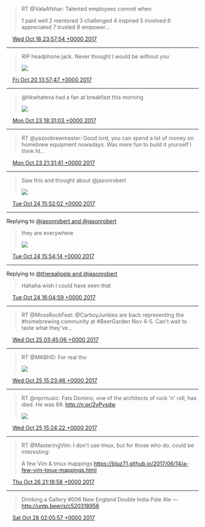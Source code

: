 > RT @ValaAfshar: Talented employees commit when
> 
> 1 paid well
> 2 mentored
> 3 challenged
> 4 inspired
> 5 involved
> 6 appreciated
> 7 trusted
> 8 empower…

<img src="media/tweet.ico" width="12" /> [Wed Oct 18 23:57:54 +0000 2017](https://twitter.com/nhudson/status/920801139926360064)

----

> RIP headphone jack. Never thought I would be without you 
> 
> ![](media/921374894071386112-DMlhlMxUEAATNjB.jpg)

<img src="media/tweet.ico" width="12" /> [Fri Oct 20 13:57:47 +0000 2017](https://twitter.com/nhudson/status/921374894071386112)

----

> @hkwhateva had a fan at breakfast this morning 
> 
> ![](media/922530827401093121-DM185XAW0AAoIMv.jpg)

<img src="media/tweet.ico" width="12" /> [Mon Oct 23 18:31:03 +0000 2017](https://twitter.com/nhudson/status/922530827401093121)

----

> RT @yazoobrewmaster: Good lord, you can spend a lot of money on homebrew equipment nowadays.   Was more fun to build it yourself I think ht…

<img src="media/tweet.ico" width="12" /> [Mon Oct 23 21:31:41 +0000 2017](https://twitter.com/nhudson/status/922576286471553024)

----

> Saw this and thought about @jasonrobert 
> 
> ![](media/922853195176665088-DM6iFpRX4AAPKMJ.jpg)

<img src="media/tweet.ico" width="12" /> [Tue Oct 24 15:52:02 +0000 2017](https://twitter.com/nhudson/status/922853195176665088)

----

Replying to [@jasonrobert and @jasonrobert](https://twitter.com/nhudson/status/922853195176665088)

> they are everywhere 
> 
> ![](media/922853751693697026-DM6imB3XkAEBa40.jpg)

<img src="media/tweet.ico" width="12" /> [Tue Oct 24 15:54:14 +0000 2017](https://twitter.com/nhudson/status/922853751693697026)

----

Replying to [@therealjoelp and @jasonrobert](https://twitter.com/therealjoelp/status/922855140402565120)

> Hahaha wish I could have seen that

<img src="media/tweet.ico" width="12" /> [Tue Oct 24 16:04:59 +0000 2017](https://twitter.com/nhudson/status/922856456923303937)

----

> RT @MossRockFest: @CarboyJunkies are back representing the #homebrewing community at #BeerGarden Nov 4-5. Can't wait to taste what they've…

<img src="media/tweet.ico" width="12" /> [Wed Oct 25 03:45:06 +0000 2017](https://twitter.com/nhudson/status/923032643733684226)

----

> RT @MKBHD: For real tho 
> 
> ![](media/923208469360074752-DM_kdxWVQAENrEf.jpg)

<img src="media/tweet.ico" width="12" /> [Wed Oct 25 15:23:46 +0000 2017](https://twitter.com/nhudson/status/923208469360074752)

----

> RT @nprmusic: Fats Domino, one of the architects of rock 'n' roll, has died. He was 89. http://n.pr/2yPvsdw 
> 
> ![](media/923208623878270976-DM_fTJdWkAADw6i.jpg)

<img src="media/tweet.ico" width="12" /> [Wed Oct 25 15:24:22 +0000 2017](https://twitter.com/nhudson/status/923208623878270976)

----

> RT @MasteringVim: I don't use tmux, but for those who do, could be interesting:
> 
> A few Vim &amp; tmux mappings https://bluz71.github.io/2017/06/14/a-few-vim-tmux-mappings.html

<img src="media/tweet.ico" width="12" /> [Thu Oct 26 21:18:58 +0000 2017](https://twitter.com/nhudson/status/923660246840733696)

----

> Drinking a Gallery #006 New England Double India Pale Ale — http://untp.beer/s/c520318956

<img src="media/tweet.ico" width="12" /> [Sat Oct 28 02:05:57 +0000 2017](https://twitter.com/nhudson/status/924094855315324929)